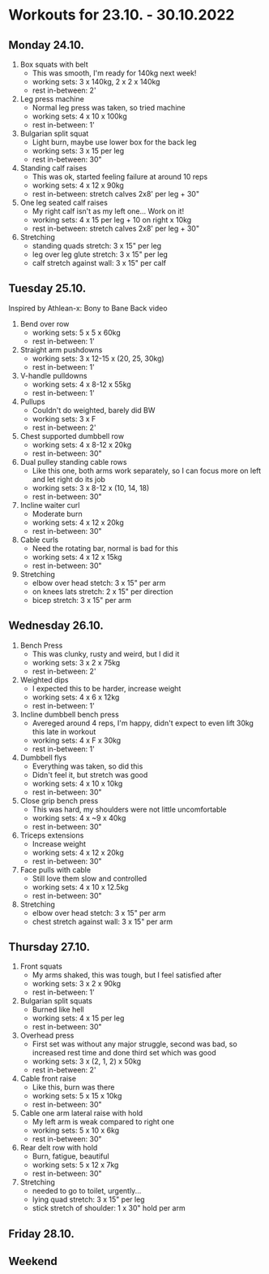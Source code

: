 # Workouts for 23.10. - 30.10.2022

## Monday 24.10.

1. Box squats with belt
   - This was smooth, I'm ready for 140kg next week!
   - working sets: 3 x 140kg, 2 x 2 x 140kg
   - rest in-between: 2'
2. Leg press machine
   - Normal leg press was taken, so tried machine
   - working sets: 4 x 10 x 100kg
   - rest in-between: 1'
3. Bulgarian split squat
   - Light burn, maybe use lower box for the back leg
   - working sets: 3 x 15 per leg
   - rest in-between: 30"
4. Standing calf raises
   - This was ok, started feeling failure at around 10 reps
   - working sets: 4 x 12 x 90kg
   - rest in-between: stretch calves 2x8' per leg + 30"
5. One leg seated calf raises
   - My right calf isn't as my left one... Work on it!
   - working sets: 4 x 15 per leg + 10 on right x 10kg
   - rest in-between: stretch calves 2x8' per leg + 30"
6. Stretching
   - standing quads stretch: 3 x 15" per leg
   - leg over leg glute stretch: 3 x 15" per leg
   - calf stretch against wall: 3 x 15" per calf

## Tuesday 25.10.

Inspired by Athlean-x: Bony to Bane Back video

1. Bend over row
   - working sets: 5 x 5 x 60kg
   - rest in-between: 1'
2. Straight arm pushdowns
   - working sets: 3 x 12-15 x (20, 25, 30kg)
   - rest in-between: 1'
3. V-handle pulldowns
   - working sets: 4 x 8-12 x 55kg
   - rest in-between: 1'
4. Pullups
   - Couldn't do weighted, barely did BW
   - working sets: 3 x F
   - rest in-between: 2'
5. Chest supported dumbbell row
   - working sets: 4 x 8-12 x 20kg
   - rest in-between: 30"
6. Dual pulley standing cable rows
   - Like this one, both arms work separately, so I can focus more on left and let right do its job
   - working sets: 3 x 8-12 x (10, 14, 18)
   - rest in-between: 30"
7. Incline waiter curl
   - Moderate burn
   - working sets: 4 x 12 x 20kg
   - rest in-between: 30"
8. Cable curls
   - Need the rotating bar, normal is bad for this
   - working sets: 4 x 12 x 15kg
   - rest in-between: 30"
9. Stretching
   - elbow over head stetch: 3 x 15" per arm
   - on knees lats stretch: 2 x 15" per direction
   - bicep stretch: 3 x 15" per arm

## Wednesday 26.10.

1. Bench Press
   - This was clunky, rusty and weird, but I did it
   - working sets: 3 x 2 x 75kg
   - rest in-between: 2'
2. Weighted dips
   - I expected this to be harder, increase weight
   - working sets: 4 x 6 x 12kg
   - rest in-between: 1'
3. Incline dumbbell bench press
   - Avereged around 4 reps, I'm happy, didn't expect to even lift 30kg this late in workout
   - working sets: 4 x F x 30kg
   - rest in-between: 1'
4. Dumbbell flys
   - Everything was taken, so did this
   - Didn't feel it, but stretch was good
   - working sets: 4 x 10 x 10kg
   - rest in-between: 30"
5. Close grip bench press
   - This was hard, my shoulders were not little uncomfortable
   - working sets: 4 x ~9 x 40kg
   - rest in-between: 30"
6. Triceps extensions
   - Increase weight
   - working sets: 4 x 12 x 20kg
   - rest in-between: 30"
7. Face pulls with cable
   - Still love them slow and controlled
   - working sets: 4 x 10 x 12.5kg
   - rest in-between: 30"
8. Stretching
   - elbow over head stetch: 3 x 15" per arm
   - chest stretch against wall: 3 x 15" per arm

## Thursday 27.10.

1. Front squats
   - My arms shaked, this was tough, but I feel satisfied after
   - working sets: 3 x 2 x 90kg
   - rest in-between: 1'
2. Bulgarian split squats
   - Burned like hell
   - working sets: 4 x 15 per leg
   - rest in-between: 30"
3. Overhead press
   - First set was without any major struggle, second was bad, so increased rest time and done third set which was good
   - working sets: 3 x (2, 1, 2) x 50kg
   - rest in-between: 2'
4. Cable front raise
   - Like this, burn was there
   - working sets: 5 x 15 x 10kg
   - rest in-between: 30"
5. Cable one arm lateral raise with hold
   - My left arm is weak compared to right one
   - working sets: 5 x 10 x 6kg
   - rest in-between: 30"
6. Rear delt row with hold
   - Burn, fatigue, beautiful
   - working sets: 5 x 12 x 7kg
   - rest in-between: 30"
7. Stretching
   - needed to go to toilet, urgently...
   - lying quad stretch: 3 x 15" per leg
   - stick stretch of shoulder: 1 x 30" hold per arm

## Friday 28.10.

## Weekend
